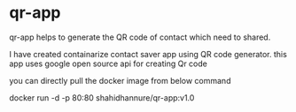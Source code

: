 # qr-app
qr-app helps to generate the QR code of contact which need to shared.

I have created containarize contact saver app using QR code generator.
this app uses google open source api for creating Qr code

you can directly pull the docker image from below command

docker run -d -p 80:80 shahidhannure/qr-app:v1.0

